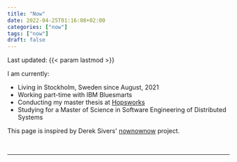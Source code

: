 ```yaml
---
title: "Now"
date: 2022-04-25T01:16:08+02:00
categories: ["now"]
tags: ["now"]
draft: false
---
```


Last updated: {{< param lastmod >}}

I am currently:

- Living in Stockholm, Sweden since August, 2021
- Working part-time with IBM Bluesmarts
- Conducting my master thesis at [Hopsworks](https://hopsworks.ai)
- Studying for a Master of Science in Software Engineering of Distributed Systems

This page is inspired by Derek Sivers' [nownownow](https://nownownow.com/about) project.

<br>

---